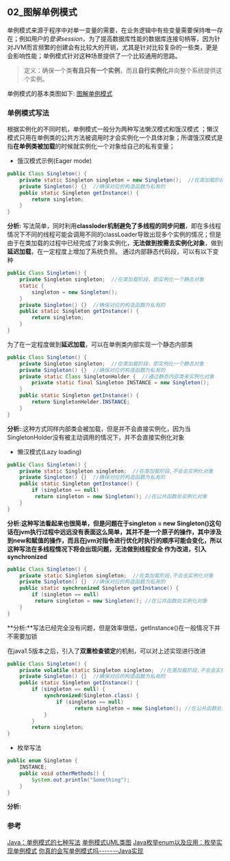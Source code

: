## 02_图解单例模式
单例模式来源于程序中对单一变量的需要，在业务逻辑中有些变量需要保持唯一存在；例如用户的*登录session*，为了提高数据库性能的数据库连接句柄等，因为针对JVM而言频繁的创建会有比较大的开销，尤其是针对比较复杂的一些类，更是会影响性能；单例模式针对这种场景提供了一个比较通用的思路。
>  定义：确保一个类**有且只有一个实例**，而且**自行实例化**并向整个系统提供这个实例。

单例模式的基本类图如下:
[图解单例模式](http://www.processon.com/chart_image/594943c5e4b04dc786cce29d.png)

### 单例模式写法
根据实例化的不同时机，单例模式一般分为两种写法懒汉模式和饿汉模式 ；懒汉模式只用在单例类的公共方法被调用时才会实例化一个具体对象；所谓饿汉模式是指**在单例类被加载**的时候就实例化一个对象给自己的私有变量；
- 饿汉模式示例(Eager mode)
```java
public Class Singleton() {
    private static Singleton singleton = new Singleton();  //在类加载阶段，即实例化一个静态对象
    private Singleton() {}  //确保对应的构造函数为私有的
    public static Singleton getInstance() {
        return singleton;
    }
}
```
**分析:** 写法简单，同时利用**classloder机制避免了多线程的同步问题**，即在多线程情况下不同的线程可能会调用不同的classLoader导致出现多个实例的情况；但是由于在类加载的过程中已经完成了对象实例化，**无法做到按需去实例化对象**，做到**延迟加载**，在一定程度上增加了系统负担。
通过内部静态代码段，可以有以下变种
```java
public Class Singleton() {
    private Singleton singleton;  //在类加载阶段，即实例化一个静态对象
    static {
        singleton = new Singleton();
    }
    private Singleton() {}  //确保对应的构造函数为私有的
    public static Singleton getInstance() {
        return singleton;
    }
}
```
为了在一定程度做到**延迟加载**，可以在单例类内部实现一个静态内部类
```java
public Class Singleton() {
    private Singleton singleton;  //在类加载阶段，即实例化一个静态对象
    private Singleton() {}  //确保对应的构造函数为私有的
    private static Class SingletonHolder {  //通过静态内部类来实例化对象
        private static final Singleton INSTANCE = new Singleton();
    }
    public static Singleton getInstance() {
        return SingletonHolder.INSTANCE;
    }
}
```
**分析:**:这种方式同样内部类会被加载，但是并不会直接实例化，因为当SingletonHolder没有被主动调用的情况下，并不会直接实例化对象

- 懒汉模式(Lazy loading)
```java
public Class Singleton() {
    private static Singleton singleton;  //在类加载阶段,不会去实例化对象
    private Singleton() {}  //确保对应的构造函数为私有的
    public static Singleton getInstance() {
        if (singleton == null)
         return singleton = new Singleton(); //在公共函数处实例化对象
    }
}
```
**分析:**这种写法看起来也很简单，但是问题在于**singleton = new Singleton()**这句话在jvm执行过程中远远没有表面这么简单，其并不是一个原子的操作，其中涉及到new和赋值的操作，而且在jvm对指令进行优化时执行的顺序可能会变化，所以这种写法在多线程情况下将会出现问题，无法做到线程安全
作为改进，引入**synchronized**
```java
public Class Singleton() {
    private static Singleton singleton;  //在类加载阶段,不会去实例化对象
    private Singleton() {}  //确保对应的构造函数为私有的
    public static synchronized Singleton getInstance() {
        if (singleton == null)
         return singleton = new Singleton(); //在公共函数处实例化对象
    }
}
```
**分析:**写法已经完全没有问题，但是效率很低，getInstance()在一般情况下并不需要加锁

在java1.5版本之后，引入了**双重检查锁定**的机制，可以对上述实现进行改进
```java
public Class Singleton() {
    private volatile static Singleton singleton;  //在类加载阶段,不会去实例化对象，同时引入了volatile
    private Singleton() {}  //确保对应的构造函数为私有的
    public static Singleton getInstance() {
        if (singleton == null) {
            synchronized(Singleton.class) {   
                if (singleton == null)
                      return singleton = new Singleton(); //在公共函数处实例化对象
            }
        }
        return singleton;
}
```
- 枚举写法
```java
public enum Singleton {
    INSTANCE;
    public void otherMethods() {
        System.out.println("Something");
    }
}
```
**分析:**

### 参考
[Java：单例模式的七种写法](http://www.blogjava.net/kenzhh/archive/2013/03/15/357824.html)
[单例模式UML类图](http://book.51cto.com/art/201511/498711.htm)
[Java枚举enum以及应用：枚举实现单例模式](http://www.cnblogs.com/cielosun/p/6596475.html)
[你真的会写单例模式吗-------Java实现](http://www.cnblogs.com/andy-zhou/p/5363585.html)